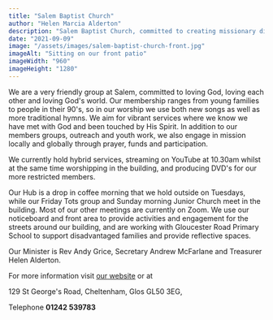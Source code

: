 ```yaml
---
title: "Salem Baptist Church"
author: "Helen Marcia Alderton"
description: "Salem Baptist Church, committed to creating missionary disciples who love God, love each other and love God's world."
date: "2021-09-09"
image: "/assets/images/salem-baptist-church-front.jpg"
imageAlt: "Sitting on our front patio"
imageWidth: "960"
imageHeight: "1280"
---
```


We are a very friendly group at Salem, committed to loving God, loving each other and loving God's world. Our membership ranges from young families to people in their 90's, so in our worship we use both new songs as well as more traditional hymns. We aim for vibrant services where we know we have met with God and been touched by His Spirit. In addition to our members groups, outreach and youth work, we also engage in mission locally and globally through prayer, funds and participation.

We currently hold hybrid services, streaming on YouTube at 10.30am whilst at the same time worshipping in the building, and producing DVD's for our more restricted members.

Our Hub is a drop in coffee morning that we hold outside on Tuesdays, while our Friday Tots group and Sunday morning Junior Church meet in the building. Most of our other meetings are currently on Zoom. We use our noticeboard and front area to provide activities and engagement for the streets around our building, and are working with Gloucester Road Primary School to support disadvantaged families and provide reflective spaces.

Our Minister is Rev Andy Grice, Secretary Andrew McFarlane and Treasurer Helen Alderton.

For more information visit [our website](https://www.salembaptist.org.uk) 
or at

129 St George's Road,
Cheltenham,
Glos GL50 3EG,

Telephone **01242 539783**
